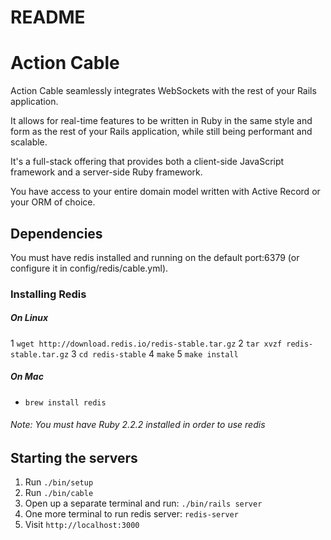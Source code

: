 # README
# Action Cable

Action Cable seamlessly integrates WebSockets with the rest of your Rails application. 

It allows for real-time features to be written in Ruby in the same style and form as the rest of your Rails application, while still being performant and scalable. 

It's a full-stack offering that provides both a client-side JavaScript framework and a server-side Ruby framework. 

You have access to your entire domain model written with Active Record or your ORM of choice.

## Dependencies

You must have redis installed and running on the default port:6379 (or configure it in config/redis/cable.yml).

### Installing Redis

##### On Linux
1 `wget http://download.redis.io/redis-stable.tar.gz`
2 `tar xvzf redis-stable.tar.gz`
3 `cd redis-stable`
4 `make`
5 `make install`

##### On Mac
* `brew install redis`

###### Note: You must have Ruby 2.2.2 installed in order to use redis

## Starting the servers

1. Run `./bin/setup`
2. Run `./bin/cable`
3. Open up a separate terminal and run: `./bin/rails server`
4. One more terminal to run redis server: `redis-server`
4. Visit `http://localhost:3000`
